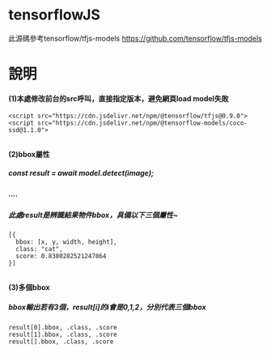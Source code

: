 # tensorflowJS
此源碼參考tensorflow/tfjs-models
https://github.com/tensorflow/tfjs-models

##

# 說明
#### (1)本處修改前台的src呼叫，直接指定版本，避免網頁load model失敗  
    <script src="https://cdn.jsdelivr.net/npm/@tensorflow/tfjs@0.9.0">
    <script src="https://cdn.jsdelivr.net/npm/@tensorflow-models/coco-ssd@1.1.0">
    
  ##
  
#### (2)bbox屬性
##### const result = await model.detect(image);
##### ....
##### 此處result是辨識結果物件bbox，具備以下三個屬性~
    [{
      bbox: [x, y, width, height],
      class: "cat",
      score: 0.8380282521247864
    }]  

  
 ## 
  
#### (3)多個bbox
##### bbox輸出若有3個，result[i]的i會是0,1,2，分別代表三個bbox
    result[0].bbox, .class, .score
    result[1].bbox, .class, .score
    result[].bbox, .class, .score
